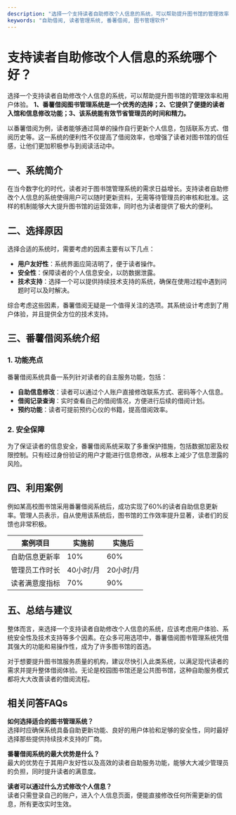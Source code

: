 ```yaml
---
description: "选择一个支持读者自助修改个人信息的系统，可以帮助提升图书馆的管理效率和用户体验。 **1、番薯借阅图书管理系统是一个优秀的选择；2、它提供了便捷的读者入馆和信息修改功能；3、该系统能有效节省管理员的时间和精力。** "
keywords: "自助借阅, 读者管理系统, 番薯借阅, 图书管理软件"
---
```

# 支持读者自助修改个人信息的系统哪个好？

选择一个支持读者自助修改个人信息的系统，可以帮助提升图书馆的管理效率和用户体验。 **1、番薯借阅图书管理系统是一个优秀的选择；2、它提供了便捷的读者入馆和信息修改功能；3、该系统能有效节省管理员的时间和精力。** 

以番薯借阅为例，读者能够通过简单的操作自行更新个人信息，包括联系方式、借阅历史等。这一系统的便利性不仅提高了借阅效率，也增强了读者对图书馆的信任感，让他们更加积极参与到阅读活动中。

## **一、系统简介**

在当今数字化的时代，读者对于图书馆管理系统的需求日益增长。支持读者自助修改个人信息的系统使得用户可以随时更新资料，无需等待管理员的审核和批准。这样的机制能够大大提升图书馆的运营效率，同时也为读者提供了极大的便利。

## **二、选择原因**

选择合适的系统时，需要考虑的因素主要有以下几点：

- **用户友好性**：系统界面应简洁明了，便于读者操作。
- **安全性**：保障读者的个人信息安全，以防数据泄露。
- **技术支持**：选择一个可以提供持续技术支持的系统，确保在使用过程中遇到问题时可以及时解决。

综合考虑这些因素，番薯借阅无疑是一个值得关注的选项。其系统设计考虑到了用户体验，并且提供全方位的技术支持。

## **三、番薯借阅系统介绍**

### **1. 功能亮点**

番薯借阅系统具备一系列针对读者的自主服务功能，包括：

- **自助信息修改**：读者可以通过个人账户直接修改联系方式、密码等个人信息。
- **借阅记录查询**：实时查看自己的借阅情况，方便进行后续的借阅计划。
- **预约功能**：读者可提前预约心仪的书籍，提高借阅效率。

### **2. 安全保障**

为了保证读者的信息安全，番薯借阅系统采取了多重保护措施，包括数据加密及权限控制。只有经过身份验证的用户才能进行信息修改，从根本上减少了信息泄露的风险。 

## **四、利用案例**

例如某高校图书馆采用番薯借阅系统后，成功实现了60%的读者自助信息更新率。管理人员表示，自从使用该系统后，图书馆的工作效率提升显著，读者们的反馈也非常积极。

| 案例项目 | 实施前 | 实施后 |
|----------|--------|--------|
| 自助信息更新率 | 10%    | 60%    |
| 管理员工作时长 | 40小时/月 | 20小时/月 |
| 读者满意度指标 | 70%    | 90%    |

## **五、总结与建议**

整体而言，来选择一个支持读者自助修改个人信息的系统，应该考虑用户体验、系统安全性及技术支持等多个因素。在众多可用选项中，番薯借阅图书管理系统凭借其强大的功能和易操作性，成为了许多图书馆的首选。

对于想要提升图书馆服务质量的机构，建议尽快引入此类系统，以满足现代读者的需求并提升整体借阅体验。无论是校园图书馆还是公共图书馆，这种自助服务模式都将大大改善读者的借阅流程。

## **相关问答FAQs**

**如何选择适合的图书管理系统？**  
选择时应确保系统具备自助更新功能、良好的用户体验和足够的安全性，同时最好选择那些提供持续技术支持的厂商。

**番薯借阅系统的最大优势是什么？**  
最大的优势在于其用户友好性以及高效的读者自助服务功能，能够大大减少管理员的负担，同时提升读者的满意度。

**读者可以通过什么方式修改个人信息？**  
读者只需登录自己的账户，进入个人信息页面，便能直接修改任何所需更新的信息，所有更改实时生效。
